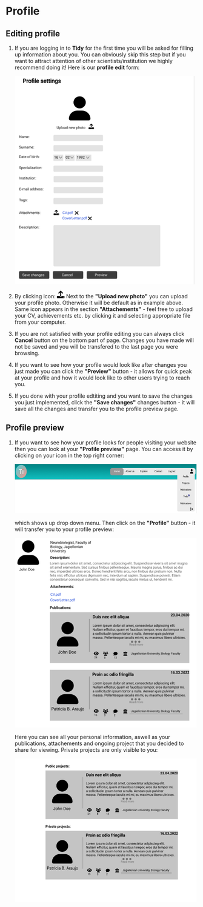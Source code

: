 # Profile

## Editing profile

1. If you are logging in to **Tidy** for the first time you will be asked for filling up information about you. You can obviously skip this step but if you want to attract attention of other scientists/institution we highly recommend doing it!
Here is our **profile edit** form:

    <img src='profile edit.png' height='550'>

2. By clicking icon: <img src='upload-solid 1.png' height='20'> Next to the **"Upload new photo"** you can upload your profile photo. Otherwise it will be default as in example above. Same icon appears in the section **"Attachements"** - feel free to upload your CV, achievements etc. by clicking it and selecting appropriate file from your computer. 

3. If you are not satisfied with your profile editing you can always click **Cancel** button on the bottom part of page. Changes you have made will not be saved and you will be transfered to the last page you were browsing. 

4. If you want to see how your profile would look like after changes you just made you can click the **"Preview"** button - it allows for quick peak at your profile and how it would look like to other users trying to reach you. 

5. If you done with your profile edtiting and you want to save the changes you just implemented, click the **"Save changes"** changes button - it will save all the changes and transfer you to the profile preview page.

## Profile preview

1. If you want to see how your profile looks for people visiting your website then you can look at your **"Profile preview"** page. You can access it by clicking on your icon in the top right corner: 

    <img src='header.png' height='130'>

    which shows up drop down menu. Then click on the **"Profile"** button - it will transfer you to your profile preview:

    <img src='profile preview.png' height='500'>

    Here you can see all your personal information, aswell as your publications, attachements and ongoing project that you decided to share for viewing. Private projects are only visible to you:

    <img src='profile preview 2.png' height='380'> 

